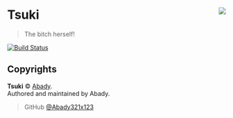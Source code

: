 # Tsuki <img src="https://i.imgur.com/zRr47mP.png" align="right">
> The bitch herself!

[![Build Status](https://dev.azure.com/yuki-base/Tsuki/_apis/build/status/Tsuki-CI?branchName=master)](https://dev.azure.com/yuki-base/Tsuki/_build/latest?definitionId=4&branchName=master)

## Copyrights

**Tsuki** © [Abady](https://github.com/Abady).  
Authored and maintained by Abady.

> GitHub [@Abady321x123](https://github.com/Abady321x123)
